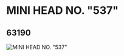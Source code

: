 # MINI HEAD NO. "537"
## 63190
![MINI HEAD NO. "537"](https://lc-www-live-s.legocdn.com/media/bricks/5/2/4528200.jpg)